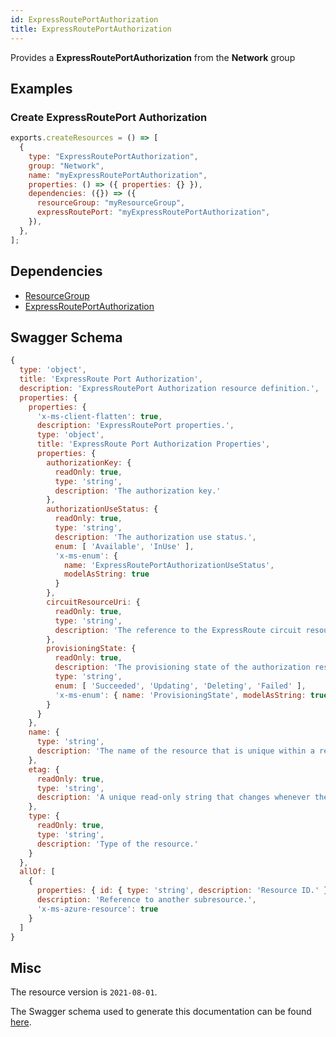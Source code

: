 ```yaml
---
id: ExpressRoutePortAuthorization
title: ExpressRoutePortAuthorization
---
```

Provides a **ExpressRoutePortAuthorization** from the **Network** group
## Examples
### Create ExpressRoutePort Authorization
```js
exports.createResources = () => [
  {
    type: "ExpressRoutePortAuthorization",
    group: "Network",
    name: "myExpressRoutePortAuthorization",
    properties: () => ({ properties: {} }),
    dependencies: ({}) => ({
      resourceGroup: "myResourceGroup",
      expressRoutePort: "myExpressRoutePortAuthorization",
    }),
  },
];

```
## Dependencies
- [ResourceGroup](../Resources/ResourceGroup.md)
- [ExpressRoutePortAuthorization](../Network/ExpressRoutePortAuthorization.md)
## Swagger Schema
```js
{
  type: 'object',
  title: 'ExpressRoute Port Authorization',
  description: 'ExpressRoutePort Authorization resource definition.',
  properties: {
    properties: {
      'x-ms-client-flatten': true,
      description: 'ExpressRoutePort properties.',
      type: 'object',
      title: 'ExpressRoute Port Authorization Properties',
      properties: {
        authorizationKey: {
          readOnly: true,
          type: 'string',
          description: 'The authorization key.'
        },
        authorizationUseStatus: {
          readOnly: true,
          type: 'string',
          description: 'The authorization use status.',
          enum: [ 'Available', 'InUse' ],
          'x-ms-enum': {
            name: 'ExpressRoutePortAuthorizationUseStatus',
            modelAsString: true
          }
        },
        circuitResourceUri: {
          readOnly: true,
          type: 'string',
          description: 'The reference to the ExpressRoute circuit resource using the authorization.'
        },
        provisioningState: {
          readOnly: true,
          description: 'The provisioning state of the authorization resource.',
          type: 'string',
          enum: [ 'Succeeded', 'Updating', 'Deleting', 'Failed' ],
          'x-ms-enum': { name: 'ProvisioningState', modelAsString: true }
        }
      }
    },
    name: {
      type: 'string',
      description: 'The name of the resource that is unique within a resource group. This name can be used to access the resource.'
    },
    etag: {
      readOnly: true,
      type: 'string',
      description: 'A unique read-only string that changes whenever the resource is updated.'
    },
    type: {
      readOnly: true,
      type: 'string',
      description: 'Type of the resource.'
    }
  },
  allOf: [
    {
      properties: { id: { type: 'string', description: 'Resource ID.' } },
      description: 'Reference to another subresource.',
      'x-ms-azure-resource': true
    }
  ]
}
```
## Misc
The resource version is `2021-08-01`.

The Swagger schema used to generate this documentation can be found [here](https://github.com/Azure/azure-rest-api-specs/tree/main/specification/network/resource-manager/Microsoft.Network/stable/2021-08-01/expressRoutePort.json).
